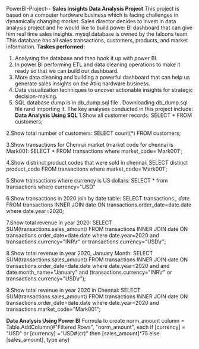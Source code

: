 PowerBI-Project-- **Sales Insights Data Analysis Project**
This project is based on a computer hardware business which is facing challenges in dynamically changing market. Sales director decides to invest in data analysis project and he would like to build power BI dashboard that can give him real time sales insights. 
mysql database  is owned by the falcons team. This database has all sales transactions, customers, products, and market information.
**Taskes performed:**
1. Analysing the database and then hook it up with power BI.
2. In power BI  performing ETL and data cleaning operations to make it ready so that we can build our dashboard.
3. More data cleaning and building a powerful dashboard that can help us generate sales insights on the Atliq hardware business.
4. Data visualization techniques to uncover actionable insights for strategic decision-making.
5. SQL database dump is in db_dump.sql file . Downloading db_dump.sql file rand importing it.
The key analyses conducted in this project include:
**Data Analysis Using SQL**
1.Show all customer records:
SELECT * FROM customers;

2.Show total number of customers:
SELECT count(*) FROM customers;

3.Show transactions for Chennai market (market code for chennai is Mark001:
SELECT * FROM transactions where market_code='Mark001';

4.Show distrinct product codes that were sold in chennai:
SELECT distinct product_code FROM transactions where market_code='Mark001';

5.Show transactions where currency is US dollars:
SELECT * from transactions where currency="USD"

6.Show transactions in 2020 join by date table:
SELECT transactions.*, date.* FROM transactions INNER JOIN date ON transactions.order_date=date.date where date.year=2020;

7.Show total revenue in year 2020:
SELECT SUM(transactions.sales_amount) FROM transactions INNER JOIN date ON transactions.order_date=date.date where date.year=2020 and transactions.currency="INR\r" or transactions.currency="USD\r";

8.Show total revenue in year 2020, January Month:
SELECT SUM(transactions.sales_amount) FROM transactions INNER JOIN date ON transactions.order_date=date.date where date.year=2020 and and date.month_name="January" and (transactions.currency="INR\r" or transactions.currency="USD\r");

9.Show total revenue in year 2020 in Chennai:
SELECT SUM(transactions.sales_amount) FROM transactions INNER JOIN date ON transactions.order_date=date.date where date.year=2020 and transactions.market_code="Mark001";

**Data Analysis Using Power BI**
Formula to create norm_amount column
= Table.AddColumn(#"Filtered Rows", "norm_amount", each if [currency] = "USD" or [currency] ="USD#(cr)" then [sales_amount]*75 else [sales_amount], type any)
